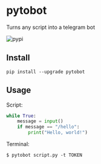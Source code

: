 # pytobot

Turns any script into a telegram bot

![pypi](https://badge.fury.io/py/pytobot.svg)

## Install

`pip install --upgrade pytobot`

## Usage

Script:

```python
while True:
    message = input()
    if message == "/hello":
        print("Hello, world!")
```

Terminal:

```console
$ pytobot script.py -t TOKEN
```